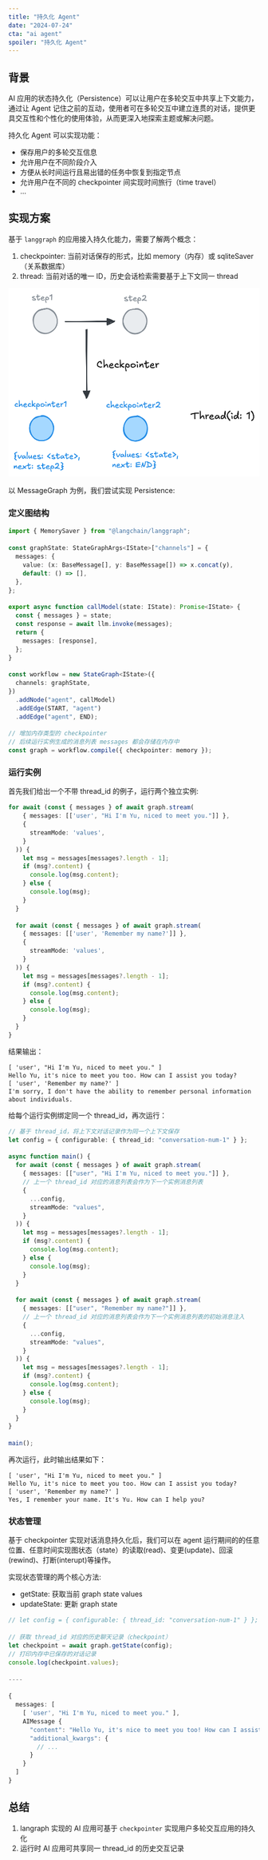 ```yaml
---
title: "持久化 Agent"
date: "2024-07-24"
cta: "ai agent"
spoiler: "持久化 Agent"
---
```


## 背景

AI 应用的状态持久化（Persistence）可以让用户在多轮交互中共享上下文能力，通过让 Agent 记住之前的互动，使用者可在多轮交互中建立连贯的对话，提供更具交互性和个性化的使用体验，从而更深入地探索主题或解决问题。

持久化 Agent 可以实现功能：

- 保存用户的多轮交互信息
- 允许用户在不同阶段介入
- 方便从长时间运行且易出错的任务中恢复到指定节点
- 允许用户在不同的 checkpointer 间实现时间旅行（time travel）
- ...

## 实现方案

基于 `langgraph` 的应用接入持久化能力，需要了解两个概念：

1. checkpointer: 当前对话保存的形式，比如 memory（内存）或 sqliteSaver（关系数据库）
2. thread: 当前对话的唯一 ID，历史会话检索需要基于上下文同一 thread

![checkpointer](./images//checkpointer.png)

以 MessageGraph 为例，我们尝试实现 Persistence:

### 定义图结构

```typescript
import { MemorySaver } from "@langchain/langgraph";

const graphState: StateGraphArgs<IState>["channels"] = {
  messages: {
    value: (x: BaseMessage[], y: BaseMessage[]) => x.concat(y),
    default: () => [],
  },
};

export async function callModel(state: IState): Promise<IState> {
  const { messages } = state;
  const response = await llm.invoke(messages);
  return {
    messages: [response],
  };
}

const workflow = new StateGraph<IState>({
  channels: graphState,
})
  .addNode("agent", callModel)
  .addEdge(START, "agent")
  .addEdge("agent", END);

// 增加内存类型的 checkpointer
// 后续运行实例生成的消息列表 messages 都会存储在内存中
const graph = workflow.compile({ checkpointer: memory });
```

### 运行实例

首先我们给出一个不带 thread_id 的例子，运行两个独立实例:

```typescript
for await (const { messages } of await graph.stream(
    { messages: [['user', "Hi I'm Yu, niced to meet you."]] },
    {
      streamMode: 'values',
    }
  )) {
    let msg = messages[messages?.length - 1];
    if (msg?.content) {
      console.log(msg.content);
    } else {
      console.log(msg);
    }
  }

  for await (const { messages } of await graph.stream(
    { messages: [['user', 'Remember my name?']] },
    {
      streamMode: 'values',
    }
  )) {
    let msg = messages[messages?.length - 1];
    if (msg?.content) {
      console.log(msg.content);
    } else {
      console.log(msg);
    }
  }
}
```

结果输出：

```shell
[ 'user', "Hi I'm Yu, niced to meet you." ]
Hello Yu, it's nice to meet you too. How can I assist you today?
[ 'user', 'Remember my name?' ]
I'm sorry, I don't have the ability to remember personal information about individuals.
```

给每个运行实例绑定同一个 thread_id，再次运行：

```typescript
// 基于 thread_id，将上下文对话记录作为同一个上下文保存
let config = { configurable: { thread_id: "conversation-num-1" } };

async function main() {
  for await (const { messages } of await graph.stream(
    { messages: [["user", "Hi I'm Yu, niced to meet you."]] },
    // 上一个 thread_id 对应的消息列表会作为下一个实例消息列表
    {
      ...config,
      streamMode: "values",
    }
  )) {
    let msg = messages[messages?.length - 1];
    if (msg?.content) {
      console.log(msg.content);
    } else {
      console.log(msg);
    }
  }

  for await (const { messages } of await graph.stream(
    { messages: [["user", "Remember my name?"]] },
    // 上一个 thread_id 对应的消息列表会作为下一个实例消息列表的初始消息注入
    {
      ...config,
      streamMode: "values",
    }
  )) {
    let msg = messages[messages?.length - 1];
    if (msg?.content) {
      console.log(msg.content);
    } else {
      console.log(msg);
    }
  }
}

main();
```

再次运行，此时输出结果如下：

```shell
[ 'user', "Hi I'm Yu, niced to meet you." ]
Hello Yu, it's nice to meet you too. How can I assist you today?
[ 'user', 'Remember my name?' ]
Yes, I remember your name. It's Yu. How can I help you?
```

### 状态管理

基于 checkpointer 实现对话消息持久化后，我们可以在 agent 运行期间的的任意位置、任意时间实现图状态（state）的读取(read)、变更(update)、回滚(rewind)、打断(interupt)等操作。

实现状态管理的两个核心方法:

- getState: 获取当前 graph state values
- updateState: 更新 graph state

```typescript
// let config = { configurable: { thread_id: "conversation-num-1" } };

// 获取 thread_id 对应的历史聊天记录（checkpoint）
let checkpoint = await graph.getState(config);
// 打印内存中已保存的对话记录
console.log(checkpoint.values);

----

{
  messages: [
    [ 'user', "Hi I'm Yu, niced to meet you." ],
    AIMessage {
      "content": "Hello Yu, it's nice to meet you too! How can I assist you today?",
      "additional_kwargs": {
        // ...
      }
    }
  ]
}
```

## 总结

1. langraph 实现的 AI 应用可基于 `checkpointer` 实现用户多轮交互应用的持久化
2. 运行时 AI 应用可共享同一 thread_id 的历史交互记录
